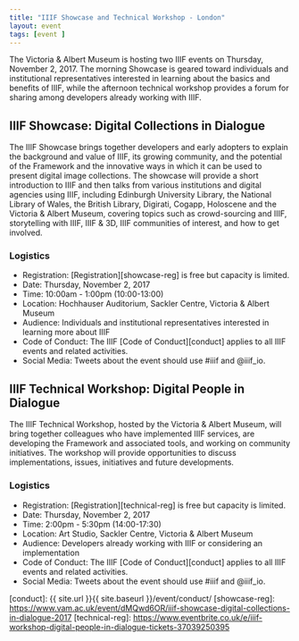 ```yaml
---
title: "IIIF Showcase and Technical Workshop - London"
layout: event
tags: [event ]
---
```



The Victoria & Albert Museum is hosting two IIIF events on Thursday, November 2, 2017. The morning Showcase is geared toward individuals and institutional representatives interested in learning about the basics and benefits of IIIF, while the afternoon technical workshop provides a forum for sharing among developers already working with IIIF.

## IIIF Showcase: Digital Collections in Dialogue

The IIIF Showcase brings together developers and early adopters to explain the background and value of IIIF, its growing community, and the potential of the Framework and the innovative ways in which it can be used to present digital image collections. The showcase will provide a short introduction to IIIF and then talks from various institutions and digital agencies using IIIF, including Edinburgh University Library, the National Library of Wales, the British Library, Digirati, Cogapp, Holoscene and the Victoria & Albert Museum, covering topics such as crowd-sourcing and IIIF, storytelling with IIIF, IIIF & 3D, IIIF communities of
interest, and how to get involved.

### Logistics

* Registration: [Registration][showcase-reg] is free but capacity is limited.
* Date: Thursday, November 2, 2017
* Time: 10:00am - 1:00pm (10:00-13:00)
* Location: Hochhauser Auditorium, Sackler Centre, Victoria & Albert Museum
* Audience: Individuals and institutional representatives interested in learning more about IIIF
* Code of Conduct: The IIIF [Code of Conduct][conduct] applies to all IIIF events and related activities.
* Social Media: Tweets about the event should use #iiif and @iiif_io.

## IIIF Technical Workshop: Digital People in Dialogue  

The IIIF Technical Workshop, hosted by the Victoria & Albert Museum, will bring together colleagues who have implemented IIIF services, are developing the Framework and associated tools, and working on community initiatives. The workshop will provide opportunities to discuss implementations, issues, initiatives and future developments.

### Logistics

* Registration: [Registration][technical-reg] is free but capacity is limited.
* Date: Thursday, November 2, 2017
* Time: 2:00pm - 5:30pm (14:00-17:30)
* Location: Art Studio, Sackler Centre, Victoria & Albert Museum
* Audience: Developers already working with IIIF or considering an implementation
* Code of Conduct: The IIIF [Code of Conduct][conduct] applies to all IIIF events and related activities.
* Social Media: Tweets about the event should use #iiif and @iiif_io.


[conduct]: {{ site.url }}{{ site.baseurl }}/event/conduct/
[showcase-reg]: https://www.vam.ac.uk/event/dMQwd6OR/iiif-showcase-digital-collections-in-dialogue-2017
[technical-reg]: https://www.eventbrite.co.uk/e/iiif-workshop-digital-people-in-dialogue-tickets-37039250395
